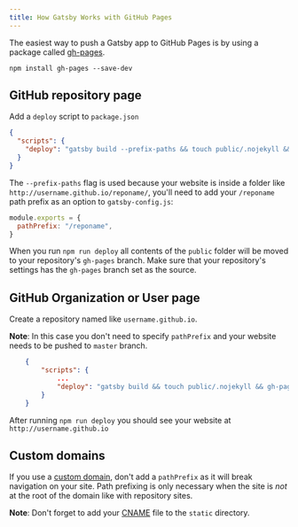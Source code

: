 ```yaml
---
title: How Gatsby Works with GitHub Pages
---
```


The easiest way to push a Gatsby app to GitHub Pages is by using a package called [gh-pages](https://github.com/tschaub/gh-pages).

`npm install gh-pages --save-dev`

## GitHub repository page

Add a `deploy` script to `package.json`

```json:title=package.json
{
  "scripts": {
    "deploy": "gatsby build --prefix-paths && touch public/.nojekyll && gh-pages -d public --dotfiles"
  }
}
```

The `--prefix-paths` flag is used because your website is inside a folder like `http://username.github.io/reponame/`, you'll need to add your `/reponame` path prefix as an option to `gatsby-config.js`:

```js:title=gatsby-config.js
module.exports = {
  pathPrefix: "/reponame",
}
```

When you run `npm run deploy` all contents of the `public` folder will be moved to your repository's `gh-pages` branch. Make sure that your repository's settings has the `gh-pages` branch set as the source.

## GitHub Organization or User page

Create a repository named like `username.github.io`.

**Note**: In this case you don't need to specify `pathPrefix` and your website needs to be pushed to `master` branch.

```json:title=package.json
    {
        "scripts": {
            ...
            "deploy": "gatsby build && touch public/.nojekyll && gh-pages -d public -b master --dotfiles",
        }
    }
```

After running `npm run deploy` you should see your website at `http://username.github.io`

## Custom domains

If you use a [custom domain](https://help.github.com/articles/using-a-custom-domain-with-github-pages/), don't add a `pathPrefix` as it will break navigation on your site. Path prefixing is only necessary when the site is _not_ at the root of the domain like with repository sites.

**Note**: Don't forget to add your [CNAME](https://help.github.com/articles/troubleshooting-custom-domains/#github-repository-setup-errors) file to the `static` directory.
